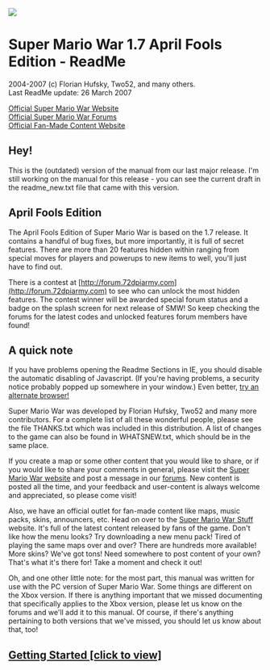 ![](gfx/docs/splash.png)

<div id="content">

# Super Mario War 1.7 April Fools Edition - ReadMe

2004-2007 (c) Florian Hufsky, Two52, and many others.  
 Last ReadMe update: 26 March 2007  

 [Official Super Mario War Website](http://smw.72dpiarmy.com)  
 [Official Super Mario War Forums](http://forum.72dpiarmy.com)  
 [Official Fan-Made Content Website](http://smwstuff.com)

## Hey!

<div>

This is the (outdated) version of the manual from our last major release. I'm still working on the manual for this release - you can see the current draft in the readme_new.txt file that came with this version.

</div>

## April Fools Edition

<div>

The April Fools Edition of Super Mario War is based on the 1.7 release. It contains a handful of bug fixes, but more importantly, it is full of secret features. There are more than 20 features hidden within ranging from special moves for players and powerups to new items to well, you'll just have to find out.

There is a contest at [http://forum.72dpiarmy.com](http://forum.72dpiarmy.com) to see who can unlock the most hidden features. The contest winner will be awarded special forum status and a badge on the splash screen for next release of SMW! So keep checking the forums for the latest codes and unlocked features forum members have found!

</div>

## A quick note

<div>

If you have problems opening the Readme Sections in IE, you should disable the automatic disabling of Javascript. (If you're having problems, a security notice probably popped up somewhere in your window.) Even better, [try an alternate browser!](http://www.getfirefox.com)

Super Mario War was developed by Florian Hufsky, Two52 and many more contributors. For a complete list of all these wonderful people, please see the file THANKS.txt which was included in this distribution. A list of changes to the game can also be found in WHATSNEW.txt, which should be in the same place.

If you create a map or some other content that you would like to share, or if you would like to share your comments in general, please visit the [Super Mario War website](http://smw.72dpiarmy.com) and post a message in our [forums](http://forum.72dpiarmy.com). New content is posted all the time, and your feedback and user-content is always welcome and appreciated, so please come visit!

Also, we have an official outlet for fan-made content like maps, music packs, skins, announcers, etc. Head on over to the [Super Mario War Stuff](http://smwstuff.com) website. It's full of the latest content released by fans of the game. Don't like how the menu looks? Try downloading a new menu pack! Tired of playing the same maps over and over? There are hundreds more available! More skins? We've got tons! Need somewhere to post content of your own? That's what it's there for! Take a moment and check it out!

Oh, and one other little note: for the most part, this manual was written for use with the PC version of Super Mario War. Some things are different on the Xbox version. If there is anything important that we missed documenting that specifically applies to the Xbox version, please let us know on the forums and we'll add it to this manual. Of course, if there's anything pertaining to both versions that we've missed, you should let us know about that, too!

</div>

## [Getting Started [click to view]](javascript:toggleIt('gs'))

<div id="gs" class="leftbar" style="display: none;">

![](gfx/docs/ss01.png)

Super Mario War is a game for up to four players with many different modes of play. The basic goal of the game is to be the last player standing, and to accomplish this goal you must jump on your opponents' heads to kill them. There are many Mario-themed items you can use to help you kill your opponents, as well. In addition, there are several variations on this basic gameplay mechanic which you can try, such as Chicken, Capture The Flag, and so on. Plus, for those who enjoy customization, there are several aspects of the game which you can tweak to your liking through the Options menus, and if you like, you can make your own maps, skins, and other custom content to use (or download others' to use), too!

This section of the manual explains how to navigate the game's menus, and contains a short explanation of Tournaments and Tours as well. Please note that all of the controls listed in this section are defaults, and can be reconfigured if you like.

### The Main Menu

![](gfx/docs/ss02.png)

From this menu, you can access everything else in the game.

*   **Start** will take you to the Team and Character Selection screen (see below).*   **Players** allows you to change players between Player (human), Bot (computer), and None. You can't have less than two players active at any one time.*   **Match** allows you to select Single Game, Tournament 2 through 10, or any Tours you have on your machine. See Tournaments and Tours, below.*   **Options** takes you to the Options menu. For more information, check its section towards the end of this manual.*   **Controls** lets you configure the players' control schemes to your liking. For more info, check the Controls section of this manual.*   **Exit** causes the game to exit.

 ### Team and Character Selection

    ![](gfx/docs/ss03.png)

    From this screen, you can configure who is using which character and is on which team.

 *   You can select what character you'd like to be, out of all the skins you have on your machine, with Up and Down.*   You can select what team you want to be on with Left and Right.*   If you want to have the game select a skin for you at random, press Up and Down together (or if using a joystick, press the Random button).*   If you want to have a different random skin at the beginning of each match, without being able to see it beforehand, press Left and Right together (or with a joystick, press the Fast-Scroll and Random buttons together), which will change your skin into a flashing letter R.*   Press your Turbo key to lock in your selection, unless you're Player 1, who uses Enter. (If you're using a joystick, press Jump to lock in your selection, no matter which player you are.)   
    After all players have locked in, you can press Enter on this screen to go to the Game Selection screen.

 ### Game Selection

    ![](gfx/docs/ss04.png)

    From this menu, you can select your game mode, select the map you wish to use, change various mode settings, and tag your maps for easy selection. (When playing a Tour, all options on this screen, besides Start, are disabled.)

 *   **Start** starts the game.*   **Mode** allows you to change game modes. For info on these, please refer to the Game Modes section of this manual.*   **Lives/Kills/Time/Etc.** allows you to change the current game mode's basic parameter (i.e. the game length).*   **Map** allows you to change the map you want to use. You can press Left or Right to pick another map, or hold Left Shift and press Left or Right to go forward or backward 10 maps at a time. Or you can repeatedly press a letter or a number to cycle through maps whose names start with it.*   **Filters** allows you to select maps that only meet certain criteria. You can select one or more categories (such as whether or not the map contains moving platforms) and the game will only give you maps that meet all the criteria established. The bottom category, Simple, can be used as a custom filter by selecting the green question mark icon, which will give you a thumbnail view (see below) of all the maps. From there, maps can be toggled on (signified by a little coin) and off.*   **Thumbs** allows you to view many maps at once with a "thumbnail"-style view. To view other pages, scroll up or down off the screen, or hold Left Shift and press Up or Down.

 ### Playing the Game

    ![](gfx/docs/ss05.png)![](gfx/docs/ss06.png)

    The main goal of the game is to stomp on your opponents' heads to kill them, although depending on the map you're playing on, you may be able to kill them in other ways, such as with items. There may also be additional rules or a different way of winning, depending on the mode you are playing; for information on these, you can check the Game Modes section of this manual. For information on the controls you'll be using to play the game, check out the section on Controls, below. And to learn about the different items and map elements you can use to turn the tables on your opponents, take a look at the Items and Special Blocks sections, towards the middle of the manual.

 ### Tournaments and Tours

    ![](gfx/docs/ss07.png)![](gfx/docs/ss08.png)

    In a Tournament, players play games until one player has amassed a certain number of wins. The number of the Tournament determines how many wins are required (so, if you pick Tournament 4, you have to win four times). Each time a player wins, they will receive an icon on the scoreboard (first picture, above). This icon will be representative of the mode played.

    In a Tour, players play a series of predetermined games ("tour stops"). At the end of each game, players receive points based on how well they placed, and icons will be displayed on the scoreboard (second picture, above) to show just how each player placed in that round. Tours can be created by making a text file in the game's Tours subdirectory, following the correct format (check out simple.txt for more info). It is possible to designate how valuable each individual tour stop is (this information is displayed along the top of the scoreboard - see the screenshot), as well as which tour stops grant a bonus item to the winner.

    At the end of a Tournament, or after every game within the Tournament if that option is set (see the Options section towards the end of this manual), the winner will get a chance to spin the bonus wheel to acquire an item that they can use in the next game or games. However, in Tours, the bonus wheel will only appear in places where the tour's creator designates it, regardless of any current settings. Tour stops with this opportunity are represented on the scoreboard as small winged yellow boxes.

    </div>

## [Controls [click to view]](javascript:toggleIt('c'))

<div id="c" class="leftbar" style="display: none;">

### [PC - Keyboard [click to view]](javascript:toggleIt('pck'))

<div id="pck" style="display: none;">

The following are the default controls. Controls can be configured within the Controls menu, accessible from the main menu. From there, you can also switch your input devices to joysticks (see the next section for information on joystick controls).

#### Game controls

<div>

<table>

<tbody>

<tr class="borderbottom">

<td>Player 1</td>

<td>Player 2</td>

<td>Player 3</td>

<td>Player 4</td>

</tr>

<tr>

<td class="borderright">Left</td>

<td>Left Arrow</td>

<td>A</td>

<td>G</td>

<td>L</td>

</tr>

<tr>

<td class="borderright">Right</td>

<td>Right Arrow</td>

<td>D</td>

<td>J</td>

<td>'</td>

</tr>

<tr>

<td class="borderright">Jump</td>

<td>Up Arrow</td>

<td>W</td>

<td>Y</td>

<td>P</td>

</tr>

<tr>

<td class="borderright">Down</td>

<td>Down Arrow</td>

<td>S</td>

<td>H</td>

<td>;</td>

</tr>

<tr>

<td class="borderright">Turbo</td>

<td>R. Ctrl</td>

<td>E</td>

<td>U</td>

<td>[</td>

</tr>

<tr>

<td class="borderright">Use Item</td>

<td>R. Shift</td>

<td>Q</td>

<td>T</td>

<td>O</td>

</tr>

<tr>

<td class="borderright">Pause</td>

<td>Enter</td>

<td>n/a</td>

<td>n/a</td>

<td>n/a</td>

</tr>

<tr>

<td class="borderright">Exit</td>

<td>Esc</td>

<td>n/a</td>

<td>n/a</td>

<td>n/a</td>

</tr>

</tbody>

</table>

*   Press **Left** or **Right** to move left or right.*   Press **Jump** to jump. Press **Down** to jump down through certain platforms.*   Press **Turbo** to fire your weapon or to explode if you are a Bob-Omb. Hold **Turbo** and press **Left** or **Right** to run. While running, you can pick up shells and blue blocks that are not moving. To throw these items forward, release the Turbo key. To drop shells without throwing them, hold **Down** and release the Turbo key.*   Press **Use Item** to use whatever item is stored in your Item box. For more information on items, see their section below.*   Press **Pause** to pause the game. Press it a second time to resume.*   Press **Exit** to pause the game and bring up a dialog box. From there, you can either resume play or quit the game and return to the Game Selection menu.*   Once the game has ended and the victory fanfare has played, pressing either **Pause** or **Exit** will exit the game and return you to the Game Selection menu (or to the Scoreboard if in a Tournament or a Tour).</div>

#### Menu controls

<div>

<table>

<tbody>

<tr class="borderbottom">

<td>Player 1</td>

<td>Player 2</td>

<td>Player 3</td>

<td>Player 4</td>

</tr>

<tr>

<td class="borderright">Up</td>

<td>Up Arrow</td>

<td>W</td>

<td>Y</td>

<td>P</td>

</tr>

<tr>

<td class="borderright">Down</td>

<td>Down Arrow</td>

<td>S</td>

<td>H</td>

<td>:</td>

</tr>

<tr>

<td class="borderright">Left</td>

<td>Left Arrow</td>

<td>A</td>

<td>G</td>

<td>L</td>

</tr>

<tr>

<td class="borderright">Right</td>

<td>Right Arrow</td>

<td>D</td>

<td>J</td>

<td>'</td>

</tr>

<tr>

<td class="borderright">Select</td>

<td>Enter</td>

<td>E</td>

<td>U</td>

<td>[</td>

</tr>

<tr>

<td class="borderright">Cancel</td>

<td>Escape</td>

<td>Q</td>

<td>T</td>

<td>O</td>

</tr>

<tr>

<td class="borderright">Random</td>

<td>Space Bar</td>

<td>n/a</td>

<td>n/a</td>

<td>n/a</td>

</tr>

<tr>

<td class="borderright">Fast Scroll</td>

<td>L. Shift</td>

<td>n/a</td>

<td>n/a</td>

<td>n/a</td>

</tr>

</tbody>

</table>

*   Only Player 1's menu controls may be used in most menus.*   Use **Up**, **Down**, **Left**, and **Right** to navigate through menu choices, map thumbnails, etc.*   Press **Select** to select options and confirm choices.*   Press **Cancel** to return to the previous menu.*   To change a configurable choice, highlight it and press **Select**. Use **Left** or **Right** to cycle between available options, or press **Random** to have the computer select an available option at random. Press **Select** or **Cancel** to lock in your selection. When using a slider, like the ones on the Item Selection screen, you can also hold **Fast Scroll** and press **Left** or **Right** to jump from to one end or the other.*   On the main menu, to change player settings, press **Left** or **Right** to select a player, and **Up** or **Down** to change between Player, Bot, and Off.*   On the Player Select screen, press **Up** or **Down** to select a skin to use. Press **Left** or **Right** to select the team you want to be on. Press **Select** to lock in your choice. If you want to cancel your selection and pick something else, press **Cancel**. Once everyone has locked in their choices, have Player 1 press Select to advance to the Game Select menu.*   When selecting a skin, press **Up** and **Down** together to have the computer pick one for you at random. Press **Left** and **Right** together to make the computer pick a skin for you at random at the beginning of each round, even in the middle of a Tournament or Tour.*   When selecting a map, hold **Fast Map** and press **Left** or **Right** to go 10 maps at a time. When viewing maps by thumbnails, hold **Fast Scroll** and press **Up** or **Down** to quickly scroll through pages.</div>

</div>

### [PC - Joystick [click to view]](javascript:toggleIt('pcj'))

<div id="pcj" style="display: none;">

When using joysticks, it is important to note that there are a couple of differences in some basic controls. It is also important to note that the default settings for inputs are, most likely, _not_ the ones you want, since every joystick internally numbers and names its buttons differently (for example, on Joystick A, "button 1" might be the A button, whereas on Joystick B it's the left trigger). So when you set the game up to use a joystick, be sure to configure the buttons to something you like. (For this reason, the default controls will not be listed here.)

The following are the changes to the controls when using a joystick. For information on controls not listed here, see the Keyboard section.

*   In-game, to jump down through platforms, you have to hold **Down** and press **Jump**, instead of just pressing Down.*   All players with joysticks have **Random** and **Fast Map** menu controls. In addition, all players with joysticks have control in menus, not just Player 1.*   When selecting skins, to have the game select one at random, you must press **Random** instead of Up and Down together. Similarly, instead of pressing Left and Right toegether to get a random skin for each match, you have to hold **Fast Map** and press **Random**.</div>

### [Xbox [click to view]](javascript:toggleIt('xbox'))

<div id="xbox" style="display: none;">

When playing on the Xbox, each player is "locked in" to their joystick - in other words, Player 1 will always use the joystick plugged into the first port, etc.

The following are the default controls. All controls can be reconfigured via the Controls menu, accessible from the main menu.

#### Game controls

<div>

<table>

<tbody>

<tr class="borderbottom">

<td>All Players</td>

</tr>

<tr>

<td class="borderright">Left</td>

<td>Left (D-Pad)</td>

</tr>

<tr>

<td class="borderright">Right</td>

<td>Right (D-Pad)</td>

</tr>

<tr>

<td class="borderright">Jump</td>

<td>A</td>

</tr>

<tr>

<td class="borderright">Down</td>

<td>Down (D-Pad)</td>

</tr>

<tr>

<td class="borderright">Turbo</td>

<td>X</td>

</tr>

<tr>

<td class="borderright">Use Item</td>

<td>Y</td>

</tr>

<tr>

<td class="borderright">Pause</td>

<td>Start</td>

</tr>

<tr>

<td class="borderright">Exit</td>

<td>Back</td>

</tr>

</tbody>

</table>

*   Press **Left** or **Right** to move left or right.*   Press **Jump** to jump. Hold **Down** and press **Jump** to jump down through certain platforms.*   Press **Turbo** to fire your weapon or to explode if you are a Bob-Omb. Hold **Turbo** and press **Left** or **Right** to run. While running, you can pick up shells and blue blocks that are not moving. To throw these items forward, release the Turbo key. To drop shells without throwing them, hold **Down** and release the Turbo key.*   Press **Use Item** to use whatever item is stored in your Item box. For more information on items, see their section below.*   Press **Pause** to pause the game. Press it a second time to resume.*   Press **Exit** to pause the game and bring up a dialog box. From there, you can either resume play or quit the game and return to the Game Selection menu.*   Once the game has ended and the victory fanfare has played, pressing either **Pause** or **Exit** will exit the game and return you to the Game Selection menu (or to the Scoreboard if in a Tournament or a Tour).</div>

#### Menu controls

<div>

<table>

<tbody>

<tr class="borderbottom">

<td>All Players</td>

</tr>

<tr>

<td class="borderright">Up</td>

<td>Up (D-Pad)</td>

</tr>

<tr>

<td class="borderright">Down</td>

<td>Down (D-Pad)</td>

</tr>

<tr>

<td class="borderright">Left</td>

<td>Left (D-Pad)</td>

</tr>

<tr>

<td class="borderright">Right</td>

<td>Right (D-Pad)</td>

</tr>

<tr>

<td class="borderright">Select</td>

<td>A</td>

</tr>

<tr>

<td class="borderright">Cancel</td>

<td>Back</td>

</tr>

<tr>

<td class="borderright">Random</td>

<td>X</td>

</tr>

<tr>

<td class="borderright">Fast Scroll</td>

<td>Y</td>

</tr>

</tbody>

</table>

*   Use **Up**, **Down**, **Left**, and **Right** to navigate through menu choices, map thumbnails, etc.*   Press **Select** to select options and confirm choices.*   Press **Cancel** to return to the previous menu.*   To change a configurable choice, highlight it and press **Select**. Use **Left** or **Right** to cycle between available options, or press **Random** to have the computer select an available option at random. Press **Select** or **Cancel** to lock in your selection. When using a slider, like the ones on the Item Selection screen, you can also hold **Fast Scroll** and press **Left** or **Right** to jump from to one end or the other.*   On the main menu, to change player settings, press **Left** or **Right** to select a player, and **Up** or **Down** to change between Player, Bot, and Off.*   On the Player Select screen, press **Up** or **Down** to select a skin to use. Press **Left** or **Right** to select the team you want to be on. Press **Select** to lock in your choice. If you want to cancel your selection and pick something else, press **Cancel**. Once everyone has locked in their choices, press Select to advance to the Game Select menu.*   When selecting a skin, press **Random** to have the computer pick one for you at random. Hold **Fast Scroll** and press **Random** to make the computer pick a skin for you at random at the beginning of each round, even in the middle of a Tournament or Tour.*   When selecting a map, hold **Fast Scroll** and press **Left** or **Right** to go 10 maps at a time. When viewing maps by thumbnails, hold **Fast Scroll** and press **Up** or **Down** to quickly scroll through pages.</div>

</div>

</div>

## [Game Modes [click to view]](javascript:toggleIt('gm'))

<div id="gm" class="leftbar" style="display: none;">

There are many different ways to play Super Mario War. Each one is a little different than all the others, and each one requires different strategies. In addition, some modes have additional options that you can use to customize your game further. In the listings of possible options below, the defaults are shown in bold.

An option common to all modes (and subsequently not listed under each one) is the ability to set the basic parameter to "Unlimited", or Free Play.

### ![](gfx/docs/m01.png)Classic

This is the original Mario War game where each player starts with X lives and the last player with any lives left is the winner. Touching a hazard (such as spikes) causes you to lose a life; collecting a 1UP mushroom gives you an extra life.

Basic Parameter: **Lives** (5 to 100 by 5s, **10** default)

Additional Parameters: None

### ![](gfx/docs/m02.png)Frag Limit

This is the standard frag limit game where the first player to kill X players wins. Dying on a hazard causes you to lose a frag; collecting a 1UP mushroom gives you an extra frag.

Basic Parameter: **Kills** (5 to 100 by 5s, **20** default)

Additional Parameters: None

### ![](gfx/docs/m03.png)Time Limit

This is a timed game played to the number of seconds you select. The player with the most frags at the end of this time is the winner. Dying on a hazard causes you to lose a frag; collecting a 1UP mushroom gives you an extra frag.

Basic Parameter: **Time** (30 to 600 by 30s, **60** default)

Additional Parameters: None

### ![](gfx/docs/m04.png)Jail

This mode is similar to Frag Limit, but with a couple of modifications. Each player you kill in this mode will spawn in jail. When a player is in jail, their movement is slowed down and their jumping ability is hampered. If all the players on other teams are jailed, you earn extra points and everyone (both on your team and other teams) is freed. (This bonus is disabled in a 1v1 match, however, due to complete pointlessness.) If a player on your team tags you while in jail, you are freed. You are also freed if you spend enough time in jail.

Basic Parameter: **Kills** (5 to 100 by 5s, **20** default)

Additional Parameters:

*   **Free Timer** (# of seconds to get out of jail): None, 5, 10, 15, **20**, 25, 30, 35, 40, 45, 50, 55, 60*   **Tag Free** (whether you can tag your teammates to free them): **On**, Off

 ### ![](gfx/docs/m05.png)Coin Collection

    This game isn't about killing other players, it is about collecting coins. One or more coins will appear somewhere on the map. If someone grabs a coin, or if nobody can get to one within a certain amount of time, a new one will appear somewhere else. The first player to collect X coins wins. Whether dying has an effect can be set in this mode's optins, and collecting a 1UP counts as collecting a coin.

    Basic Parameter: **Coins** (5 to 100 by 5s, **20** default)

    Additional Parameters:

 *   **Penalty** (whether there is a -1 penalty for death): On, **Off***   **Quantity** (how many coins will appear at once): **1**, 2, 3, 4, 5

 ### ![](gfx/docs/m06.png)Stomp

    In this mode, Goombas, Cheep Cheeps, and Koopas will randomly spawn; the goal is to stomp or shoot as many as you can. The first player to kill X enemies wins. Stomping other players does nothing; neither does getting killed on hazards. Collecting a 1UP counts as an extra kill.

    Basic Parameter: **Kills** (10 to 200 by 10s, **10** default)

    Additional Parameters:

 *   **Rate** (how often, in general, enemies appear): Very Slow, Slow, **Moderate**, Fast, Very Fast*   **Goomba, Koopa, and Cheep Cheep Sliders** (comparative rates of each enemy appearing): 0 to 10 each (defaults of 1, 1, and 2 respectively)

 ### ![](gfx/docs/m07.png)Yoshi's Eggs

    In this mode, a Yoshi and a bouncy little green-spotted egg will randomly spawn. Players can pick the egg up by holding the Turbo button and bring it back to Yoshi to gain a point. The first person to return X eggs to Yoshi wins the game. If you die, of course, you will lose the egg; collecting a 1UP gives you an additional point. If the egg is not grabbed for a long enough period of time, it will move to another random location.

    Basic Parameter: **Eggs** (5 to 100 by 5s, **20** default)

    Additional Parameters: None

 ### ![](gfx/docs/m08.png)Capture The Flag

    In this mode, each team has a base and a flag. The goal is to protect your flag from being stolen and at the same time steal other teams' flags and bring them back to your base. The first team to return X enemy flags to their base wins. You can also bring your own flags back to your base if you can retrieve them from an opponent. Collecting a 1UP counts as having collected an enemy flag; dying in any way has no effect on your score.

    Basic Parameter: **Flags** (5 to 100 by 5s, **20** default)

    Additional Parameters:

 *   **Speed Slider** (for adjusting the speed of the bases' movement): 0 to 8 (default of 0)*   **Touch Return** (whether you can return your own flag to base just by touching it): On, **Off***   **Point Move** (whether your base moves after you score): **On**, Off*   **Auto Return** (seconds before your flag returns itself): None, 5, 10, 15, **20**, 25, 30, 35, 40, 45, 50, 55, 60

 ### ![](gfx/docs/m09.png)Chicken

    In this mode, the first person to kill another person will turn into the chicken. The player that is the chicken will constantly rack up points. The first player to X points wins. Dying on spikes will cause you to stop being the chicken, if you are; collecting a 1UP mushroom will give you 10 points no matter who you are. Killing another player while you're the chicken will also give you a bonus of 5 points.

    Basic Parameter: **Points** (50 to 1000 by 50s, **200** default)

    Additional Parameters:

 *   **Show Target** (whether an extra crosshair is displayed around the chicken): **On**, Off

 ### ![](gfx/docs/m10.png)Tag

    Tag is essentially the opposite of Chicken mode. At the start, one player will randomly be chosen as the tagged player (they will turn bright green with a white border). It is the job of the tagged one to kill (or touch) somebody else to transfer the tag. The tagged player gets a speed boost to help him catch the other players. When you're the tagged player, you'll constantly be losing points. When you hit 0, you are removed from the game and the player with the highest points will then become tagged. Being killed or killing yourself takes 5 points off your score and collecting a 1UP mushroom restores 10 points.

    Basic Parameter: **Points** (50 to 1000 by 50s, **200** default)

    Additional Parameters:

 *   **Touch Tag** (whether you can transfer the tag by just touching): **On**, Off

 ### ![](gfx/docs/m11.png)Star

    In this mode, there will either be a Ztar or a Shine, depending on how the options are set. One player will be designated to be the owner of this object, and if other players touch it, they will steal the object's ownership status. There is also a timer that gradually counts down.

 *   If the object in play is a Ztar, whoever has it when the clock hits 0 will lose a life. The clock will reset, and the same person will own the Ztar next time. Once a player is eliminated, the Ztar will go to the next player who has the most lives remaining (chosen at random if there is a tie). If you own the Ztar, you should try to hit other people with it (either by tagging or by throwing) so that they will take ownership.*   If the object in play is a Shine, whoever _doesn't_ have it when the clock hits 0 will lose a life. The clock will reset, and the Shine will change owners to whoever has the least number of lives remaining (chosen at random if there is a tie). If you own the Shine, you should try to keep it away from other players so that they can't take ownership.*   In either case, if the object in play stays out of its owner's hands for too long, it will warp right to them so they can start using it/keeping it away again.  

    Dying in any way other than from the countdown ending has no effect on your score. It's also important to know that in this mode, since the number of lives you start with is quite small, and extra lives are very valuable, 2UPs and 3UPs are only worth 1 extra life, and 5UPs are worth only 2.

    Basic Parameter: **Lives** (1 to 20, **5** default)

    Additional Parameters:

 *   **Time** (# of seconds on the timer): 5, 10, 15, 20, 25, **30**, 35, 40, 45, 50, 55, 60*   **Star Type** (which object is used): **Ztar**, Shine

 ### ![](gfx/docs/m12.png)Domination

    This mode is like the domination mode from many FPSs. There will be several bases randomly placed around the map and it is the goal to control as many of them as possible. You control them by tagging them. The more you control, the faster you accumulate points; the first player to accumulate X points wins. Additionally, every so often the bases will automatically relocate themselves to new, random positions. Collecting a 1UP gives you 10 points; what happens when you die (by any means) can be set in this mode's options.

    Basic Parameter: **Points** (50 to 1000 by 50s, **200** default)

    Additional Parameters:

 *   **Quantity** (the number of bases that appear): 1 to 10, # Players - 1, # Players, **# Players + 1**, # Players + 2 to 6, 2x Players - 3 to 1, 2x Players, 2x Players + 1 or 2*   **Relocate** (time between relocations): Never, 5, 10, 15, **20**, 25, 30, or 45 seconds, 1, 1.5, 2, 2.5, or 3 minutes   
    On Death:  
 *   **Lose Bases** (whether your bases reset to neutral): **On**, Off*   **Move Bases** (whether your bases move): On, **Off***   **Steal Bases** (whether your bases are taken by who killed you): On, **Off***   Steal Bases overrides Lose Bases when it is on.

 ### ![](gfx/docs/m17.png)King Of The Hill

    In this mode there is a small zone, "the hill," designated by a chainlink fence design. While your team is the only one with players in this zone, you have control of the hill; its border will change to your team's color and your team will gain points at a constant rate. However, the hill will occasionally relocate itself to a new, random position. First team to X points wins. Collecting a 1UP grants 10 points; dying does not affect your score.

    Basic Parameter: **Points** (50 to 1000 by 50s, **200** default)

    Additional Parameters:

 *   **Size** (size of the scoring zone): 2x2, **3x3**, 4x4, 5x5*   **Relocate** (time between relocations): Never, 5, 10, 15, **20**, 25, 30, or 45 seconds, 1, 1.5, 2, 2.5, or 3 minutes

 ### ![](gfx/docs/m13.png)Race

    In this mode, you must race around the map tagging moving targets in numerical order (you must tag "1" first, then "2", and so on). As you tag targets, your team indicator will appear on them. Once you tag all the numbered targets, head to the finish line (the checkered flag) to score a point. Collecting a 1UP gives you one extra lap; the penalty for dying can be configured in this mode's options. (It should be noted that in Race mode, 2UPs and 3UPs are only worth 1 extra lap, and 5UPs are worth only two, due to the usual small size of the goal score.)

    Basic Parameter: **Laps** (5 to 100 by 5s, **10** default)

    Additional Parameters:

 *   **Quantity** (the number of targets, including the checkered flag): 2, 3, **4**, 5, 6, 7, 8*   **Speed** (how fast the targets move): Very Slow, Slow, **Moderate**, Fast, Very Fast*   **Penalty** (what you lose when you die): None, One Goal, **All Goals**

 ### ![](gfx/docs/m14.png)Owned

    This mode is similar to Domination, except the players are your targets. Each player that you kill will spawn with a circle of your color behind them. For every player you have "Owned", the faster you accumulate points. If you are killed, you lose all your owned players. Collecting a 1UP gives you 10 points. Also, if you kill one of the players you already own, you will receive an extra 5 points.

    Basic Parameter: **Points** (50 to 1000 by 50s, **200** default)

    Additional Parameters: None

 ### ![](gfx/docs/m15.png)Frenzy

    This mode has the same rules as Frag Limit, except special powerup cards will randomly spawn around the map. Collecting one of these cards has the same effect as getting that item out of an item box, for the most part. This just makes the basic deathmatch just a little more exciting, not to mention that it lets you have items on maps that usually don't. There are twelve items that can appear on the cards: Bob-Ombs, Fire Flowers, Hammers, Feathers, Boomerangs, POWs, MOds, Bullet Bills, and all four different types of Shells.

    Basic Parameter: **Kills** (5 to 100 by 5s, **20** default)

    Additional Parameters:

 *   **Limit** (the number of item cards shown at once): Single Powerup, 1 to 5 Powerups, **# Players - 1**, # Players,   
    # Players + 1 to 3*   **Rate** (how long it takes for new cards to appear when they can): Instant, 1, 2, **3**, 5, 10, 15, 20, 25, or 30 seconds*   **Store Shells** (see note): **On**, Off*   **Sliders for Items** (comparative frequencies of each one appearing on cards): 0 to 10 each (defaults of 1 for Fire Flowers and Hammers, and 0 for everything else)  
 *   If Limit is set to Single Item, no more cards will appear until the person who picked up the first one uses it (in the case of Stored items or the Bob-Omb), no longer has it (in the case of Weapon items or the Bob-Omb), or has touched it (in case of Shells). In either case there is no delay for the card to appear after the first time. (This is the same way that the card in Bob-Omb mode worked in version 1.5.)*   If Store Shells is set to On, then when you touch a shell card, the shell will become a Stored item. If it is set to Off, then touching a shell card has the same effect as touching a regular shell (i.e. if you are holding Turbo then you will grab the shell; otherwise you will just kick it out of midair).

 ### ![](gfx/docs/m16.png)Survival

    This mode has the same rules as Classic, except now, Thwomps will rain down from the sky, Podoboos will pop up from the bottom, and fireballs will shoot in from the sides. Hitting any of these hazards will kill you. Just as in Classic, the last player alive wins.

    Basic Parameter: **Lives** (5 to 100 by 5s, **20** default)

    Additional Parameters:

 *   **Thwomp, Podoboo, and Fireball sliders** (comparative frequencies of each one appearing): 0 to 10 each (defaults of 1, 0, and 0 respectively)*   **Density** (how often hazards appear overall): Very Low, Low, **Medium**, High, Very High*   **Speed** (how fast Thwomps fall down): Very Slow, Slow, **Moderate**, Fast, Very Fast*   **Shield** (allows you to set a separate shield setting for this mode): **On**, Off</div>

## [Special Blocks [click to view]](javascript:toggleIt('sb'))

<div id="sb" class="leftbar" style="display: none;">

### ![](gfx/docs/b01.png)Bricks

If you hit these from underneath, or from the side with a shell, they will break. If anything is standing on these when you break them from below, you will kill it.

### ![](gfx/docs/b02.png)Note Blocks

These make you bounce. If you time your jump off them, you can go really high!

### ![](gfx/docs/b03.png)Item Boxes

If you hit one of these from underneath, or from the side with a shell, a random item will pop out of it. You can also kill things on top of these by bumping them.

### ![](gfx/docs/b04.png)Flip Blocks

If you hit these from underneath, they will start spinning. While they are spinning, you can go through them as if they weren't there. If they aren't spinning, and you hit these with shells, they will break.

### ![](gfx/docs/b05.png)Bounce Blocks

If something is standing on one of these, and you hit it from underneath, you will kill what was standing there. Don't stand on these too much if you can avoid it!

### ![](gfx/docs/b06.png)Donut Blocks

If you stand on these too long they will fall off the map. Watch out for traps underneath!

### ![](gfx/docs/b07.png)Blue Throw Blocks

You can pick these up and throw them at other players with the Turbo button. They will break when they hit a wall or another player. They will also disappear by themselves if you hold them for too long.

### ![](gfx/docs/b08.png)ON/OFF Switches

These come in four colors. While they are ON, all corresponding Switch Blocks on the map will be solid; similarly, while they are OFF, their Switch Blocks will be transparent. When you hit one of these from underneath or with a shell from the side, they will switch states. You can also kill people standing on Switches by bumping them from underneath.

### ![](gfx/docs/b09.png)Switch Blocks

Like the Switches, these come in four colors. When you can see their outlines, you can travel right through them; while they are completely visible, they act as a regular solid tile.

</div>

## [Items [click to view]](javascript:toggleIt('pu'))

<div id="pu" class="leftbar" style="display: none;">

Items in the game can be acquired in two ways: from item boxes ("?" blocks) or from Bonus Wheel spins. When collecting an item from an item box, it may be used instantly or it may be stored for later use, depending on the item. Items that are acquired by spinning the Bonus Wheel will always become a stored item at the beginning of each game you play, until they are overridden by another wheel spin or are cleared via the options menu.

Here are the classes of items:

*   **<font color="00aa00">Instant</font>** - These will be used immediately by the player upon picking it up.*   **<font color="770077">Stored</font>** - These will be stored in the player's item box and can be used at any time by pressing the Item button.*   **<font color="0000ff">Collectable</font>** - These will be treated as Instant items if the player doesn't already have them; otherwise they will be treated as Stored items.*   **<font color="ff0000">Weapon</font>** - These are just like Collectables, except that if you already have another Weapon, the one you already had becomes stored instead of the one you just got. Each player's current Weapon is displayed on top of their player icon on the score display.*   **<font color="ff7700">Throwable</font>** - These items cannot be gathered like other items, but you can pick them up when they are not moving by holding the Turbo button. When you release the button, you will throw the item.

 ### ![](gfx/docs/i01.png)1UP Mushroom

 **Type: <font color="00aa00">Instant</font>**

    In game modes where the score is a measure of lives, frags, Goomba kills, etc., this item will grant you an extra life, frag, lap, etc. In all other modes, this item will grant you 10 extra points.

 ### ![](gfx/docs/i02.png)2UP Mushroom

 **Type: <font color="00aa00">Instant</font>**

    Catching this pretty pink 'shroom counts as having collected 2 1UP Mushrooms (so you will receive either 2 extra lives, frags, etc., or 20 points towards the goal, with the exception of Race and Star modes in which this item still grants only 1 extra point). However, it moves a little faster than a 1UP.

 ### ![](gfx/docs/i03.png)3UP Mushroom

 **Type: <font color="00aa00">Instant</font>**

    Grabbing a blue mushie counts as having collected 3 1UP Mushrooms (so you will receive either 3 extra lives, frags, etc., or 30 points towards the goal, with the exception of Race and Star modes in which this item still grants only 1 extra point). However, it moves quite a bit faster than a 1UP.

 ### ![](gfx/docs/i04.png)5UP Mushroom

 **Type: <font color="00aa00">Instant</font>**

    Snagging this golden treat counts as having collected 5 1UP Mushrooms (so you will receive either 5 extra lives, frags, etc., or a whopping 50 points towards the goal, with the exception of Race and Star modes in which this item grants only 2 extra points). However, it is the fastest-moving of all the mushrooms, as well as the rarest item in the game!

 ### ![](gfx/docs/i07.png)Poison Mushroom

 **Type: <font color="00aa00">Instant</font>**

    Upon collecting this item, unless you are invincible, you will die. This will have the same effect on your score as hitting spikes or lava.

 ### ![](gfx/docs/i20.png)Mystery Mushroom

 **Type: <font color="00aa00">Instant</font>**

    When you grab this item, everyone on the map will immediately switch positions and stored items with each other. The actual switching is random, so you could swap with Player 2 one time and with Player 3 the next. If whoever takes your place dies within one second of getting there, you will be credited with a kill. Additionally, whoever's place you take, you will also take their stored item in place of yours, even if they didn't have anything (in which case you will then have nothing stored). The effect used when players switch can be changed in the Options menu under Item Settings.

 ### ![](gfx/docs/i05.png)Fire Flower

 **Type: <font color="ff0000">Weapon</font>**

    This item gives you the ability to shoot deadly fireballs with the turbo button. Fireballs bounce along the ground for a while until they disappear, but they will also disappear if they hit a wall or another player.

 ### ![](gfx/docs/i08.png)Hammer

 **Type: <font color="ff0000">Weapon</font>**

    This item will give you the ability to throw hammers. Hammers travel in an arc whose lateral distance is determined by how fast you are moving, and as a result, hammers are not very easy to aim - but they can give you a big advantage over players who are trying to jump you if you can use them well.

 ### ![](gfx/docs/i19.png)Boomerang

 **Type: <font color="ff0000">Weapon</font>**

    This item gives you the ability to shoot boomerangs. Using the default behavior, Boomerangs will travel ahead in a long arc before turning around and going in a straight line until they disappear. However, there are other trajectory types you can choose, under the Options menu (see below), if you don't like the default. Boomerangs, like hammers, can be shot through solid walls.

 ### ![](gfx/docs/i18.png)Feather

 **Type: <font color="ff0000">Weapon</font>**

    When you grab this item, you will don a cape and be granted the ability to jump a second time in midair! The second jump will be weaker than the first, though. This item is great for reaching high ledges, items, and targets. (Note that even though the Feather doesn't allow you to shoot anything, it still counts as a Weapon, so you can't have both a Feather and a Fire Flower, for example.)

 ### ![](gfx/docs/i06.png)Invincibility Star

 **Type: <font color="0000ff">Collectable</font>**

    Gives the player invincibility for 10 seconds. During this time, the player can walk on spikes/lava, stay above the map as long as they want, continually fall without burning up, and kill other players just by touching them.

 ### ![](gfx/docs/i10.png)Bob-Omb

 **Type: <font color="0000ff">Collectable</font>**

    This item turns you into a Bob-Omb. Pressing the turbo button causes you to explode and kill players around you. However, you can only explode once before you return to normal again. If you kill a player who is a Bob-Omb, and you aren't one already (which includes if you were one and just exploded), you will steal their Bob-Omb status.

 ### ![](gfx/docs/i09.png)Clock

 **Type: <font color="770077">Stored</font>**

    When you use this item, all players that are not on your team will be slowed down and will only be able to jump 2 blocks high. These effects last for 10 seconds.

 ### ![](gfx/docs/i13.png)Bullet Bill

 **Type: <font color="770077">Stored</font>**

    When this item is used, Bullet Bills of your team color will fire in from the sides of the screen for about 5 seconds. Players on the opposing team must dodge or jump on the Bullet Bills to avoid death. Additionally, If two players' Bullet Bills collide, they will explode. This explosion will kill anyone it touches, including the owners of the Bullet Bills.

 ### ![](gfx/docs/i11.png)POW Block

 **Type: <font color="770077">Stored</font>**

    When this item is used, the screen shakes for about half a second and any players that touch the ground during this time are killed. You should watch for when an opponent uses one of these, and make sure you make a big jump so you don't die.

 ### ![](gfx/docs/i12.png)MOd Block

 **Type: <font color="770077">Stored</font>**

    This item acts exactly like the POW block, except that when you use it, instead of killing players on the _ground_, you kill players in the _air_. So, when an opponent is using one of these, you should stay on the ground for a bit to avoid getting killed.

 ### ![](gfx/docs/i14.png)Green Shell

 **Type: <font color="ff7700">Throwable</font>**

    When this item is thrown or stomped on, it will start bouncing around the map. It can be jumped a second time to stop it. It will kill the first person it hits while it is moving, and will disappear afterwards. It will also disappear if it stays moving for too long without hitting anyone. You can also kill Green Shells with projectile weapons such as fireballs. Green shells will not disappear by themselves if they are not moving or if someone is carrying them.

 ### ![](gfx/docs/i15.png)Red Shell

 **Type: <font color="ff7700">Throwable</font>**

    This item is exactly like a Green Shell except for one detail: it doesn't stop when it hits one player, and will instead plow through as many things as are in its way until its time runs out or until someone shoots it.

 ### ![](gfx/docs/i16.png)Spiny Shell

 **Type: <font color="ff7700">Throwable</font>**

    This item is exactly like the Red Shell, except that it is covered in spikes and so it can't be jumped on to stop it once it's going. It can still be shot, though.

 ### ![](gfx/docs/i17.png)Buzzy Shell

 **Type: <font color="ff7700">Throwable</font>**

    This item is exactly like the Red Shell, except that it is immune to projectile weapons. It can still be jumped, though.

 #### A couple notes about Shells

    When two shells collide, if they are both the same "strength" (i.e. if they are both green or if they are both multikilling shells) then both of them will die. Otherwise, only the green shell will die (the multikilling shell will kill it and keep going). Also, when you win a shell from the Bonus Wheel, it will become a stored item. When you use it, if you are holding the Turbo button, the shell will appear in your hands so you can kick it; otherwise, it will appear in front of you and start moving right away.

    </div>

## [Game Options [click to view]](javascript:toggleIt('go'))

<div id="go" class="leftbar" style="display: none;">

### [Gameplay [click to view]](javascript:toggleIt('gameplay'))

<div id="gameplay" style="display: none;">

#### Respawn

This option allows you to configure how long it takes your character to respawn after dying. It can be set to any value between 0 (instant) and 10 seconds, in increments of 0.5 seconds.

#### Shield

This allows you to change the amount of time for which you are invincible right after spawning or warping. It can be set to any value between 0 (none) and 5 seconds, in increments of 0.5 seconds.

#### Bounds Time

In play, if someone stays above the top edge of the screen for too long, they will be penalized by dying. This option allows you to configure how much time is allowed before being penalized. It can be set between 1 and 10 seconds, in increments of 1 second, or you can disable it altogether by setting it to Infinite.

#### Warp Locks

This can be set to any value between 1 and 10 seconds, in increments of 1 second, or it can be set to Off. When set to anything other than Off, after one player uses a set of warps, all the warps in that set will be locked for the specified time to prevent other players from using them. When set to Off, warps can be used freely.

#### Bots

You can choose what difficulty level you want the AI to be here, between Very Easy, Easy, Moderate, Hard, and Very Hard. Very Hard is equivalent to the AI strength from version 1.6 and before.

#### Frame Limit

Here you can set the FPS as low as 10 and as high as 500 (!) frames per second, with a default speed of 62, or you can even turn the FPS limitation off altogether. If you have problems running the game at the default, or if you want to practice at a slower or faster speed, you should check this option out. Bear in mind that the game uses 62 as the number of frames per second when calculating things like how long shells last, so if you set the FPS to lower than that then things will last longer, and if you set it higher then things won't last as long.

#### Point Speed

This can be set to Very Slow, Slow, Moderate, Fast, or Very Fast. It controls how fast players accrue or lose points in point-based modes such as Domination or Tag. Moderate is equivalent to the point speed from version 1.6 and before.

</div>

### [Team [click to view]](javascript:toggleIt('team'))

<div id="team" style="display: none;">

#### Kills

When this is on, you can jump on and shoot your own teammates. When it is off, you and your projectiles will go through your teammates. This does _not_ apply to shells or throw blocks, however!

#### Team Colors

When this is on, all teammates will be set to the same color. (It is recommended that teammates choose different-looking skins, in this case.) When off, player 1 will always be red, Player 2 will be green, and so on.

</div>

### [Item Selection [click to view]](javascript:toggleIt('items'))

<div id="items" style="display: none;">

On this screen, there are 20 sliders, each corresponding to one of the different items that can appear from a "?" block, as well as the relative frequency of that one popping out. Each slider can be set from 0 to 10 inclusive, with 0 meaning the item will not appear at all.

As an example, the defaults for 1UP Mushrooms, Poison Mushrooms, POW Blocks, and MOd Blocks are 10, 5, 2, and 2 respectively. That means a 1UP is twice as likely to appear as a Poison Mushroom and 5 times as likely to appear as a POW, by default, and that POWs and MOds appear with equal frequency since they have the same number.

</div>

### [Item Settings [click to view]](javascript:toggleIt('isettings'))

<div id="isettings" style="display: none;">

#### Stored Use

This affects how long of a delay there is between pressing the item button and using your stored item. The higher the delay, the more reaction time your opponents have. This can be set to Very Slow (where it takes around two full seconds to use items), Slow, Moderate, Fast, and Very Fast (less than half a second).

#### Item Spawn

This allows you to set how long it takes for item boxes to generate another item after one gets knocked out of them. It can be set to any value between 5 and 60 seconds, in increments of 5 seconds.

#### Swap Style

This allows you to change the style of swap used with the Mystery Mushroom. Blink causes the players to blink back and forth. Walk causes them to walk in a straight line to their new destinations. Instant eliminates the delay caused by the other two animations and is the most chaotic of the three options.

#### Bonus Wheel

This can be set to Tournament Win, Every Game, or Off. When on Tournament Win, the bonus wheel appears after the end of a tournament and grants the winner an item. When on Every Game, the wheel appears after every game instead of just tournament-winning ones. When set to Off, the wheel does not appear.

#### Bonus Item

When set to Until Next Spin, players will keep items that they won from the bonus wheel until the someone spins the wheel again (i.e. there will only ever be one bonus item in play). When set to Keep Always, players will keep their bonus wheel items until they spin for new ones (so there can be multiple bonus items in play).

#### Reset Items

If someone has an item from the bonus wheel, this will allow you to get rid of it.

</div>

### [Weapons & Projectiles [click to view]](javascript:toggleIt('projectiles'))

<div id="projectiles" style="display: none;">

#### Fireball Life

This can be set between 1 and 10 seconds, in increments of 1 second. Fireballs will automatically disappear after they have stayed onscreen for this long.

#### Fireball Limit

This allows you to limit the number of fireballs you can shoot with each flower you get. It can be set to 2, 5, 8, 10, 12, 15, 20, 25, 30, 40, 50, or Unlimited.

#### Feather Jumps

This can be set between 1 and 5, and it simply determines how many extra midair jumps the Feather grants.

#### Feather Limit

This allows you to limit the number of midair jumps you can make. It can be set to 2, 5, 8, 10, 12, 15, 20, 25, 30, 40, 50, or Unlimited. Bear in mind that if you do multiple midair jumps in a row (using the Feather Jumps setting above), every single one counts as a separate weapon use.

#### Boomerang Style

With this, you can switch between Flat, SMB3, and Zelda styles.

*   Flat style makes the boomerangs travel straight forward until they hit the edge of the screen, after which they "bounce" back and travel straight towards the other edge of the screen.*   SMB3 style makes the boomerangs travel in a long forward arc before turning around and coming back in a straight line.*   Zelda style makes the boomerangs travel straight forward for a short distance before turning around and seeking out the player that shot them.

 #### Boomerang Life

    This can be set between 1 and 10 seconds, in increments of 1 second. Like the Fireball Life setting, boomerangs will automatically disappear after staying onscreen for this long.

 #### Boomerang Limit

    This allows you to limit the number of boomerangs you can shoot with each pickup. Like the other Limit options, it can be set to 2, 5, 8, 10, 12, 15, 20, 25, 30, 40, 50, or Unlimited. Unlike other weapons, however, if you don't catch your own boomerangs, you are penalized by an extra shot.

 #### Hammer Life

    This can be set between 0.5 and 1.2 seconds, in increments of 0.1 second, or you can set it to No Limit. Like the Fireball Life setting, hammers will automatically disappear after staying onscreen for this long. If you set this to No Limit, then hammers will disappear off the bottom of the screen.

 #### Hammer Delay

    Because hammers are so powerful, there is a delay after firing one in which you are not allowed to fire another. Here, you can set this delay to between 0 (none) and 1 second, in increments of 0.1 second.

 #### Hammer Power

    When this is set to One Kill, hammers disappear when they hit something. When set to Multiple Kills, hammers will go right through everything they touch!

 #### Hammer Limit

    This allows you to limit the number of hammers you can shoot with each item pickup. Like the Fireball limit, it can be set to 2, 5, 8, 10, 12, 15, 20, 25, 30, 40, 50, or Unlimited.

 #### Shell Life

    This setting allows you to change how long shells last before they automatically disappear. It can be set to 1, 2, 3, 4, 5, 6, 7, 8, 9, 10, 15, 20, 25, or 30 seconds, or you can set it to Unlimited.

 #### Blue Block Life

    Similar to the Shell Life setting, this allows you to change how long Blue Blocks last before they disappear. Unlike the Shell setting, however, this also affects how long you can hold them before they disappear in your hands. The same options as for Shell Life are available.

    </div>

### [Graphics [click to view]](javascript:toggleIt('graphics'))

<div id="graphics" style="display: none;">

#### Spawn

This allows you to change the way players appear on the map.

*   When set to **Instant**, players will simply appear out of nowhere.*   When set to **Door**, players will drop out of doors, as in the original DOS Mario War. The door's appearance causes about one half second of extra delay between the start and end of spawning.*   When set to **Swirl**, a large, colorful swirl will appear just before players spawn. This option makes the spawn very easy to spot, but also causes around one full second of extra delay.

 #### Awards

    This allows you to change the type of extra eyecandy shown on screen when a player gets three or more consecutive kills.

 *   **Fireworks** causes basic eyecandy to shoot out of the player, like a fireworks display.*   **Spiral** causes basic eyecandy to spiral out from the player.*   **Ring** causes small icons to circle the player. These icons represent the last 10 kill types (so, for example, when you hit someone with a fireball, you will receive a Fire Flower icon). When the player is killed, these icons will scatter.*   **Souls** causes nothing to be displayed until the player's chain of kills is broken, after which several icons will fly out of the dead player, representing the souls of the players he killed.*   **Text** causes a simple text indicator to pop out of the player. (This is also the only option which gives an award for only 2 consecutive kills.)*   **None** disables all effects.

 #### Scores

    This option enables you to change where the scores are displayed onscreen. Top and Bottom place all the scores in those places, and Corners will put one score in each corner of the screen.

 #### Crunch

    When this is on, the screen will "crunch" each time someone dies, just as in the original DOS Mario War.

 #### Top Layer

    Some maps have layers of tiles which the players can move behind. When this is set to Foreground, the players and all the special blocks on the map will appear behind these tiles. When this is set to Background, the players, blocks, projectiles, etc. will appear in front of these tiles. Setting this to Background can improve performance on slower machines, but will often cause the game to look weird because the players will be walking in front of stuff they shouldn't be.

 #### Crown

    When this is On, the crown that appears on the winner's head on the score display will also appear on their head in the actual game, so that they are more easily identifiable. When set to Off, the crown will only appear on the score display.

 #### Screen

    This simply allows you to change between Fullscreen and Windowed modes. (This doesn't appear on the Xbox version.)

 #### Screen Settings (Xbox version)

    This will take you to a menu where you can change various screen settings. **We are NOT responsible if you screw up your TV with these - use at your own risk!!**

 *   **Screen Resize** allows you to resize the picture on the screen so that it shows up better on your TV - use the left thumbstick to move the upper-left corner of the screen, the right thumbstick to move the lower-left corner of the screen, or press X to switch to a pre-set size.*   **Screen Filter** will change the method by which the picture is rendered on the screen. The different options are Point, Bilinear, Trilinear, Anisotropic, Quincunx, and Gaussian Cubic. The default is Bilinear. Different settings will look better or worse on different screens.*   **Flicker Filter** will attempt to filter out the flicker which some TVs generate. It can be set between 0 and 5, with a default of 5\. Different settings will look better on different screens.*   **Soften Filter** will add a softening effect (a blur) to the screen. It can be set to On or Off, default to Off.

 #### Menu Gfx and Game Gfx

    This allows you to select custom graphics packs if you have any installed on your machine. Graphics packs are installed by unzipping them into the gfx/packs subfolder of the game. (Make sure that when you unzip the files, they stay in their original directories; otherwise the game will not recognize the new packs!)

    </div>

### [Sound [click to view]](javascript:toggleIt('sound'))

<div id="sound" style="display: none;">

#### Sound

This allows you to alter the volume of the game's sound effects.

#### Music

This allows you to alter the volume of the tunes in the background.

#### Next Music

When this is set to Off, whichever track the game picks for the map will loop indefinitely. When set to On, the game will switch to a different music track after the current one has ended.

#### Announcer

This allows you to select an announcer, if you have any installed. Announcers are installed by unzipping them into the sfx/announcer subfolder of the game. (As with graphics packs, make sure the files get unzipped into the proper directories!)

#### Playlist

This allows you to change the game's music. Music packs are installed by unzipping them into the music subfolder of the game. (As with graphics packs and announcers, make sure the files go in the right places!)

#### Sfx Pack

This allows you to select custom sound effects packs if you have any installed. They go into the sfx/packs subdirectory of the game. (You should know what this parenthetical note should say by now.)

</div>

### Refresh Maps

This will refresh all of the map thumbnails stored in the maps/cache subdirectory. Be warned that this can take quite a long time.

</div>

## [Level Editor [click to view]](javascript:toggleIt('lec'))

<div id="lec" class="leftbar" style="display: none;">

### Starting and Choosing a Map

When the level editor starts, you will be viewing the first level in the map list.  

 To change which map you are looking at, press Page Up or Page Down. By switching the map in this way, you will lose any changes on the map that were you working on. So, before you switch maps, you should press S to save that map if you want to keep the changes.

### Saving the Map

The name of the map is in the upper right corner of the screen. If you want to save to a different map and not overwrite the current map, hold shift then press S. The "save as" text will come up and you can save it as something else.

### Taking Screenshots

Before putting up your maps for download, you might want to take some pictures so people can look at them before they try them out. Press the Insert key on the keyboard and three .png files of different sizes will be saved to the maps/screenshots subdirectory.

### Something you might want to know

Make sure you play around with the controls a bit before trying to create an important map. Just remember that pressing S saves instantly to what ever map name is in the upper right corner, overwriting whatever was there before.  

 You can also press **F1** in the editor to bring up a help screen, in case you need it.

As a general rule, if you want to place something, you should click with the left mouse button; to remove things, click the right mouse button.

### Controls

<dl>

<dt>T</dt>

<dd>Brings up the tile set - select a tile by left clicking on it, or go to another page of tiles by clicking on the numbers in the lower right. (DON'T RIGHT CLICK ON TILES unless you want to change the type of tile it is; however, changes to tile types will only affect how they act on your machine, NOT the machines you distribute the maps to). Now you're in "Tile Mode". Look to the upper left corner for the mode you're in. Tiles are collision detected blocks that don't move or background non-collision detected images.</dd>

<dt>I</dt>

<dd>This brings up the interaction block set - select a block by left-clicking on it. Now you're in "Block Mode". For a list of blocks and their descriptions, see the Special Blocks section, above. Blocks can be placed over tiles without replacing the tile. So, for example, if a brick is placed over a tile block and in the game the player destroys the brick, then the tile block will become visible.</dd>

<dt>W</dt>

<dd>This rings up the warps set - select a warp by left clicking on it. Now you're in "Warp Mode". Warps face outward; this means that if you want a player to be able to warp down into a pipe below him, you should place an upward facing arrow on those blocks. All warps with the same number are considered connected, and players will randomly exit from another warp with the same number that they entered from.</dd>

<dt>M</dt>

<dd>This puts you into "Move Mode" - you can now select areas on the map and move them around. First select an area so it is highlighted in red. Now click and hold on that area and move the mouse to drag it around. There are some more tools you can use to make this more powerful:  

*   Shift - This allows you to select multiple areas at once. Hold down the shift key then select areas on the map. All the areas will stay selected.*   Ctrl - This allows you to select areas freehand. Hold down the left control key then select areas on the map. The areas are now selected just under the mouse instead of the drag select box.*   C - This will make a copy the areas currently selected. Move your mouse around to see what it will look like when you paste it back to the map. When you are happy with the placement of the copied areas, left click the mouse to add it to the map. If you want to abort the paste, right click the mouse.*   Delete - If you want to delete certain areas of the map, simply select them and hit the Delete or Backspace key.</dd>

<dt>L</dt>

<dd>This brings up the Tile Types set - pick one by clicking on it. Now you're in "Tile Type Mode". Left-click to set tiles to the type you picked, or right-click to clear tile-types (players can move freely through a tile if there is no tile-type associated with it).</dd>

<dt>P</dt>

<dd>This puts you into "Platform Mode" - from here, you can set up all the moving parts of your map. Here are the things you can do:  

*   Click the "New" button to create a new platform. When creating a platform, the controls are more or less the same as when editing a map. (Bear in mind that you can create platforms anywhere on the screen. Also bear in mind that you can only put tiles into your platform - interactive blocks are not allowed.)*   If, instead of making a new platform, you'd like to edit an existing one, click on one of the numbered buttons.*   While making a platform, press P to change the path the platform will take. Use the left mouse button to place the starting point (green), and the right mouse button to place the endpoint (red). Note that the game currently only supports platforms that move back and forth, and platforms can only move vertically or horizontally.*   While on the platform-making screen, press + or - to change the speed the current platform will have. The current speed is shown in the upper right corner of the screen.*   Press Delete while working on a platform to delete it altogether.</dd>

<dt>X</dt>

<dd>This puts you into "No Player Spawn Mode" - you can now select areas of the map that you don't want the players to spawn in, which will appear as yellow boxes with red Xs on them. This is useful if you have a part of your map that would cause problems if players could spawn there, such as places where it is impossible to get jumped on or to jump out of.</dd>

<dt>Z</dt>

<dd>This puts you into "No Item Spawn Mode" - you can now select places on the map that you don't want mode objects (such as coins, eggs, and bases) to appear. These areas will appear as green boxes with red Xs on them. These should be used to keep important things from appearing in places that players cannot reach.</dd>

<dt>V</dt>

<dd>Pressing V will hide all the interactive blocks on the map so you can see what's behind them.</dd>

<dt>Y</dt>

<dd>Since there are 4 layers to a map, you need to be able to select which layer you want to add tiles to. Use the "Y" key to do this. On the upper left, you'll see a little 0,1,2,3 icon. The colored number is the layer you are currently working with. When you add tiles, they will be added to this layer. The layers are ordered, with 0 being the bottom-most layer, and 3 being the top-most. You can use this key in conjuction with the "U" key to view just a single layer.</dd>

<dt>U</dt>

<dd>Toggles viewing just the selected layer or all the layers at once. Sometimes it is helpful to just be able to modify a single layer without having to look at everything else.</dd>

<dt>O</dt>

<dd>Optimizes the layers. This essentially moves all solid tiles down to the deepest available layer. There is a performance hit for tiles in layers 2 and 3 of the map. You should try to place as many solid tiles that a player would never be behind in layers 0 and 1\. This optimize tool helps you do that. Save your map prior to using this feature because it can split up tiles across layers which makes the map hard to work on after you optimize it. Optimized maps should behave in the game exactly the same way unoptimized maps do, except for the fact that they will not tax your machine as much.</dd>

<dt>N</dt>

<dd>Creates a new map with the current map's background. You will be prompted to enter a name for the new map.</dd>

<dt>S</dt>

<dd>As stated above, this key will immediately save the map to the name in the upper right corner of the screen.</dd>

<dt>Shift + S</dt>

<dd>This allows you to save another copy of the map with a new name. However, the editor will not switch to that copy - if you want to work on the new map, you'll have to go select it yourself (although you can use Shift + F to find it, as explained below).</dd>

<dt>Shift + F</dt>

<dd>Find a map by name - This will bring up a dialog where you can enter part of a map name and it will open the first map whose filename contains a match for that string (if no map matches, the program will stay on the current map). You can then repeatedly press F to view all the maps that match that string.</dd>

<dt>F</dt>

<dd>Repeatedly press the F key to view all the maps that match the current find string. If you haven't used "Shift + F" yet, pressing F will bring up the find dialog.</dd>

<dt>Page Up/Page Down</dt>

<dd>This will immediately go to the previous or next map in the list, respectively. Don't forget to save before using these!</dd>

<dt>Left click</dt>

<dd>This will simply place a tile in the currently selected layer, or place a block in the block layer. (There is only one layer available for blocks, but it is separate from the other four layers.)</dd>

<dt>Right click</dt>

<dd>This will remove tiles and blocks from the currently selected layer.</dd>

<dt>B</dt>

<dd>This will bring up a menu of background thumbnails. Press Page Up or Page Down to view more thumbs. Left-click a background to select it and use its music category as well, or right-click a background to select it without selecting its music category.</dd>

<dt>G</dt>

<dd>This will change the current map's background image.</dd>

<dt>R</dt>

<dd>This will change the current map's music category. This affects what songs, out of the current music pack, that the game will decide to play when you use this map.</dd>

<dt>E</dt>

<dd>This will bring up a dialog which will allow you to select what kind, if any, of extra eyecandy you want on the map.</dd>

<dt>CTRL + DELETE</dt>

<dd>This will clear all tiles and blocks from the current map.</dd>

<dt>ESC</dt>

<dd>Exits the level editor.</dd>

</dl>

</div>

</div>

###   
Have fun, and don't forget to [visit our website!](http://smw.72dpiarmy.com)
